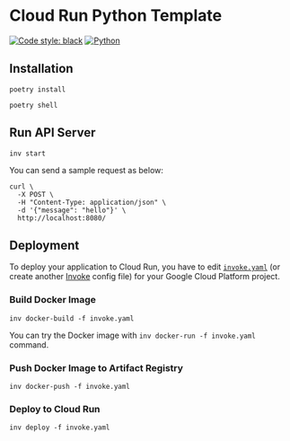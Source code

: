# Cloud Run Python Template

[![Code style: black](https://img.shields.io/badge/code%20style-black-000000.svg)](https://github.com/psf/black)
[![Python](https://img.shields.io/badge/python-3.10.11-blue)](https://www.python.org)

## Installation

```shell
poetry install
```

```shell
poetry shell
```

## Run API Server

```shell
inv start
```

You can send a sample request as below:

```shell
curl \
  -X POST \
  -H "Content-Type: application/json" \
  -d '{"message": "hello"}' \
  http://localhost:8080/
```

## Deployment

To deploy your application to Cloud Run, you have to edit [`invoke.yaml`](invoke.yaml) (or create another [Invoke](https://github.com/pyinvoke/invoke) config file) for your Google Cloud Platform project.

### Build Docker Image

```shell
inv docker-build -f invoke.yaml
```

You can try the Docker image with `inv docker-run -f invoke.yaml` command.

### Push Docker Image to Artifact Registry

```shell
inv docker-push -f invoke.yaml
```

### Deploy to Cloud Run

```shell
inv deploy -f invoke.yaml
```
